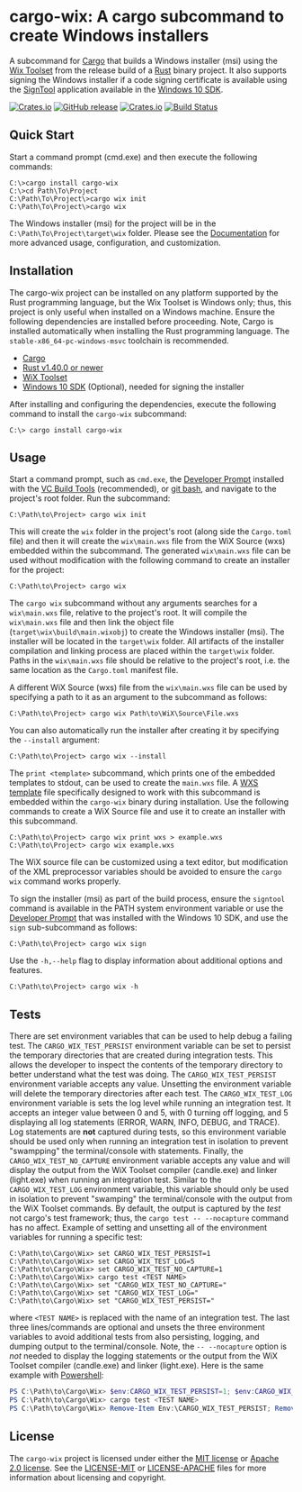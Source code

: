 # cargo-wix: A cargo subcommand to create Windows installers

A subcommand for [Cargo](http://doc.crates.io/) that builds a Windows installer (msi) using the [Wix Toolset](http://wixtoolset.org/) from the release build of a [Rust](https://www.rust-lang.org) binary project. It also supports signing the Windows installer if a code signing certificate is available using the [SignTool](https://msdn.microsoft.com/en-us/library/windows/desktop/aa387764(v=vs.85).aspx) application available in the [Windows 10 SDK](https://developer.microsoft.com/en-us/windows/downloads/windows-10-sdk).

[![Crates.io](https://img.shields.io/crates/v/cargo-wix.svg)](https://crates.io/crates/cargo-wix)
[![GitHub release](https://img.shields.io/github/release/volks73/cargo-wix.svg)](https://github.com/volks73/cargo-wix/releases)
[![Crates.io](https://img.shields.io/crates/l/cargo-wix.svg)](https://github.com/volks73/cargo-wix#license)
[![Build Status](https://github.com/volks73/cargo-wix/workflows/CI/badge.svg?branch=main)](https://github.com/volks73/cargo-wix/actions?query=branch%3Amain)

## Quick Start

Start a command prompt (cmd.exe) and then execute the following commands:

```dos
C:\>cargo install cargo-wix
C:\>cd Path\To\Project
C:\Path\To\Project\>cargo wix init
C:\Path\To\Project\>cargo wix
```

The Windows installer (msi) for the project will be in the `C:\Path\To\Project\target\wix` folder. Please see the [Documentation](https://volks73.github.io/cargo-wix/cargo_wix/index.html) for more advanced usage, configuration, and customization.

## Installation

The cargo-wix project can be installed on any platform supported by the Rust programming language, but the Wix Toolset is Windows only; thus, this project is only useful when installed on a Windows machine. Ensure the following dependencies are installed before proceeding. Note, Cargo is installed automatically when installing the Rust programming language. The `stable-x86_64-pc-windows-msvc` toolchain is recommended.

- [Cargo](http://doc.crates.io)
- [Rust v1.40.0 or newer](https://www.rust-lang.org)
- [WiX Toolset](http://wixtoolset.org)
- [Windows 10 SDK](https://developer.microsoft.com/en-us/windows/downloads/windows-10-sdk) (Optional), needed for signing the installer

After installing and configuring the dependencies, execute the following command to install the `cargo-wix` subcommand:

```dos
C:\> cargo install cargo-wix
```

## Usage

Start a command prompt, such as `cmd.exe`, the [Developer Prompt](https://msdn.microsoft.com/en-us/library/f35ctcxw.aspx) installed with the [VC Build Tools](https://visualstudio.microsoft.com/downloads/#build-tools-for-visual-studio-2017) (recommended), or [git bash](https://gitforwindows.org/), and navigate to the project's root folder. Run the subcommand:

```dos
C:\Path\to\Project> cargo wix init
```

This will create the `wix` folder in the project's root (along side the `Cargo.toml` file) and then it will create the `wix\main.wxs` file from the WiX Source (wxs) embedded within the subcommand. The generated `wix\main.wxs` file can be used without modification with the following command to create an installer for the project:

```dos
C:\Path\to\Project> cargo wix
```

The `cargo wix` subcommand without any arguments searches for a `wix\main.wxs` file, relative to the project's root. It will compile the `wix\main.wxs` file and then link the object file (`target\wix\build\main.wixobj`) to create the Windows installer (msi). The installer will be located in the `target\wix` folder. All artifacts of the installer compilation and linking process are placed within the `target\wix` folder. Paths in the `wix\main.wxs` file should be relative to the project's root, i.e. the same location as the `Cargo.toml` manifest file. 

A different WiX Source (wxs) file from the `wix\main.wxs` file can be used by specifying a path to it as an argument to the subcommand as follows:

```dos
C:\Path\to\Project> cargo wix Path\to\WiX\Source\File.wxs
```

You can also automatically run the installer after creating it by specifying the `--install` argument:

```dos
C:\Path\to\Project> cargo wix --install
```

The `print <template>` subcommand, which prints one of the embedded templates to stdout, can be used to create the `main.wxs` file. A [WXS template](https://github.com/volks73/cargo-wix/blob/main/src/templates/main.wxs.mustache) file specifically designed to work with this subcommand is embedded within the `cargo-wix` binary during installation. Use the following commands to create a WiX Source file and use it to create an installer with this subcommand.

```dos
C:\Path\to\Project> cargo wix print wxs > example.wxs
C:\Path\to\Project> cargo wix example.wxs
```

The WiX source file can be customized using a text editor, but modification of the XML preprocessor variables should be avoided to ensure the `cargo wix` command works properly. 

To sign the installer (msi) as part of the build process, ensure the `signtool` command is available in the PATH system environment variable or use the [Developer Prompt](https://msdn.microsoft.com/en-us/library/f35ctcxw.aspx) that was installed with the Windows 10 SDK, and use the `sign` sub-subcommand as follows: 

```dos
C:\Path\to\Project> cargo wix sign
```

Use the `-h,--help` flag to display information about additional options and features.

```dos
C:\Path\to\Project> cargo wix -h
```

## Tests

There are set environment variables that can be used to help debug a failing test. The `CARGO_WIX_TEST_PERSIST` environment variable can be set to persist the temporary directories that are created during integration tests. This allows the developer to inspect the contents of the temporary directory to better understand what the test was doing. The `CARGO_WIX_TEST_PERSIST` environment variable accepts any value. Unsetting the environment variable will delete the temporary directories after each test. The `CARGO_WIX_TEST_LOG` environment variable is sets the log level while running an integration test. It accepts an integer value between 0 and 5, with 0 turning off logging, and 5 displaying all log statements (ERROR, WARN, INFO, DEBUG, and TRACE). Log statements are __not__ captured during tests, so this environment variable should be used only when running an integration test in isolation to prevent "swampping" the terminal/console with statements. Finally, the `CARGO_WIX_TEST_NO_CAPTURE` environment variable accepts any value and will display the output from the WiX Toolset compiler (candle.exe) and linker (light.exe) when running an integration test. Similar to the `CARGO_WIX_TEST_LOG` environment variable, this variable should only be used in isolation to prevent "swamping" the terminal/console with the output from the WiX Toolset commands. By default, the output is captured by the _test_ not cargo's test framework; thus, the `cargo test -- --nocapture` command has no affect. Example of setting and unsetting all of the environment variables for running a specific test:

```dos
C:\Path\to\Cargo\Wix> set CARGO_WIX_TEST_PERSIST=1
C:\Path\to\Cargo\Wix> set CARGO_WIX_TEST_LOG=5
C:\Path\to\Cargo\Wix> set CARGO_WIX_TEST_NO_CAPTURE=1
C:\Path\to\Cargo\Wix> cargo test <TEST NAME>
C:\Path\to\Cargo\Wix> set "CARGO_WIX_TEST_NO_CAPTURE="
C:\Path\to\Cargo\Wix> set "CARGO_WIX_TEST_LOG="
C:\Path\to\Cargo\Wix> set "CARGO_WIX_TEST_PERSIST="
```

where `<TEST NAME>` is replaced with the name of an integration test. The last three lines/commands are optional and unsets the three environment variables to avoid additional tests from also persisting, logging, and dumping output to the terminal/console. Note, the `-- --nocapture` option is _not_ needed to display the logging statements or the output from the WiX Toolset compiler (candle.exe) and linker (light.exe). Here is the same example with [Powershell](https://docs.microsoft.com/en-us/powershell/):

```powershell
PS C:\Path\to\Cargo\Wix> $env:CARGO_WIX_TEST_PERSIST=1; $env:CARGO_WIX_TEST_LOG=5; $env:CARGO_WIX_TEST_NO_CAPTURE=1; 
PS C:\Path\to\Cargo\Wix> cargo test <TEST NAME>
PS C:\Path\to\Cargo\Wix> Remove-Item Env:\CARGO_WIX_TEST_PERSIST; Remove-Item Env:\CARGO_WIX_TEST_LOG; Remove-Item Env:\CARGO_WIX_TEST_NO_CAPTURE
```

## License

The `cargo-wix` project is licensed under either the [MIT license](https://opensource.org/licenses/MIT) or [Apache 2.0 license](http://www.apache.org/licenses/LICENSE-2.0). See the [LICENSE-MIT](https://github.com/volks73/cargo-wix/blob/main/LICENSE-MIT) or [LICENSE-APACHE](https://github.com/volks73/cargo-wix/blob/main/LICENSE-APACHE) files for more information about licensing and copyright.

